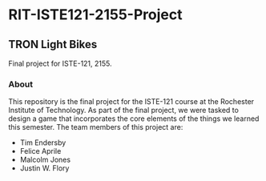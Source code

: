# RIT-ISTE121-2155-Project

## TRON Light Bikes

Final project for ISTE-121, 2155.


### About

This repository is the final project for the ISTE-121 course at the Rochester Institute of Technology. As part of the
final project, we were tasked to design a game that incorporates the core elements of the things we learned this
semester. The team members of this project are:

* Tim Endersby
* Felice Aprile
* Malcolm Jones
* Justin W. Flory
